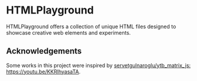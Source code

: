 # HTMLPlayground
HTMLPlayground offers a collection of unique HTML files designed to showcase creative web elements and experiments.

## Acknowledgements

Some works in this project were inspired by [servetgulnaroglu/ytb\_matrix\_js: https://youtu\.be/KKRlhyasaTA](https://github.com/servetgulnaroglu/ytb_matrix_js).
